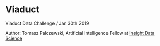 # Viaduct
Viaduct Data Challenge / Jan 30th 2019

Author: Tomasz Palczewski, Artificial Intelligence Fellow at [Insight Data Science](https://www.insightdata.ai)

